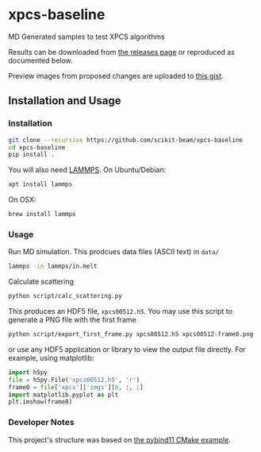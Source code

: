 # xpcs-baseline
MD Generated samples to test XPCS algorithms

Results can be downloaded from
[the releases page](https://github.com/scikit-beam/xpcs-baseline/releases)
or reproduced as documented below.

Preview images from proposed changes are uploaded to
[this gist](https://gist.github.com/bnl-dama-bot/495b52d09a9e30a7c4b0f4c0d104b9c7).

## Installation and Usage

### Installation

```bash
git clone --recursive https://github.com/scikit-beam/xpcs-baseline
cd xpcs-baseline
pip install .
```

You will also need [LAMMPS](https://lammps.sandia.gov). On Ubuntu/Debian:

```bash
apt install lammps
```

On OSX:

```bash
brew install lammps
```

### Usage

Run MD simulation. This prodcues data files (ASCII text) in ``data/``

```bash
lammps -in lammps/in.melt
```

Calculate scattering

```bash
python script/calc_scattering.py
```

This produces an HDF5 file, `xpcs00512.h5`. You may use this script to generate
a PNG file with the first frame

```bash
python script/export_first_frame.py xpcs00512.h5 xpcs00512-frame0.png
```

or use any HDF5 application or library to view the output file directly. For
example, using matplotlib:

```python
import h5py
file = h5py.File('xpcs00512.h5', 'r')
frame0 = file['xpcs']['imgs'][0, :, :]
import matplotlib.pyplot as plt
plt.imshow(frame0)
```

### Developer Notes

This project's structure was based on
[the pybind11 CMake example](https://github.com/pybind/cmake_example).
